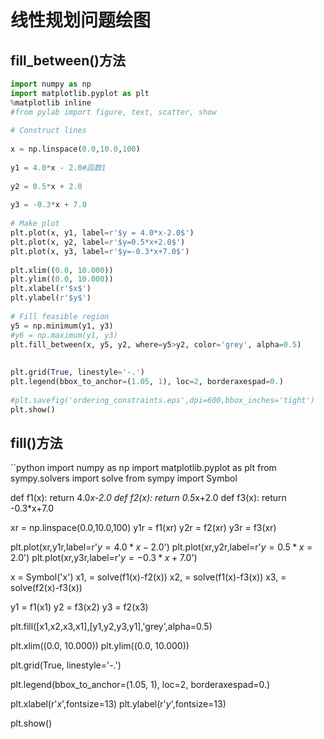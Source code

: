 # 线性规划问题绘图
## fill_between()方法
```python
import numpy as np
import matplotlib.pyplot as plt
%matplotlib inline
#from pylab import figure, text, scatter, show
 
# Construct lines
 
x = np.linspace(0.0,10.0,100)
 
y1 = 4.0*x - 2.0#函数1
 
y2 = 0.5*x + 2.0
 
y3 = -0.3*x + 7.0
 
# Make plot
plt.plot(x, y1, label=r'$y = 4.0*x-2.0$')
plt.plot(x, y2, label=r'$y=0.5*x+2.0$')
plt.plot(x, y3, label=r'$y=-0.3*x+7.0$')
 
plt.xlim((0.0, 10.000))
plt.ylim((0.0, 10.000))
plt.xlabel(r'$x$')
plt.ylabel(r'$y$')
 
# Fill feasible region
y5 = np.minimum(y1, y3)
#y6 = np.maximum(y1, y3)
plt.fill_between(x, y5, y2, where=y5>y2, color='grey', alpha=0.5)
 
 
plt.grid(True, linestyle='-.')
plt.legend(bbox_to_anchor=(1.05, 1), loc=2, borderaxespad=0.)
 
#plt.savefig('ordering_constraints.eps',dpi=600,bbox_inches='tight')
plt.show()
```
## fill()方法
``python
import numpy as np
import matplotlib.pyplot as plt
from sympy.solvers import solve
from sympy import Symbol
 
def f1(x):
    return 4.0*x-2.0
def f2(x):
    return 0.5*x+2.0
def f3(x):
    return -0.3*x+7.0
 
 
xr = np.linspace(0.0,10.0,100)
y1r = f1(xr)
y2r = f2(xr)
y3r = f3(xr)
 
plt.plot(xr,y1r,label=r'$y=4.0*x-2.0$')
plt.plot(xr,y2r,label=r'$y=0.5*x=2.0$')
plt.plot(xr,y3r,label=r'$y=-0.3*x+7.0$')
 
x = Symbol('x')
x1, =  solve(f1(x)-f2(x))
x2, =  solve(f1(x)-f3(x))
x3, =  solve(f2(x)-f3(x))
 
 
y1 = f1(x1)
y2 = f3(x2)
y3 = f2(x3)
 
 
plt.fill([x1,x2,x3,x1],[y1,y2,y3,y1],'grey',alpha=0.5)
 
plt.xlim((0.0, 10.000))
plt.ylim((0.0, 10.000))
 
plt.grid(True, linestyle='-.')
 
plt.legend(bbox_to_anchor=(1.05, 1), loc=2, borderaxespad=0.)
 
plt.xlabel(r'$x$',fontsize=13)
plt.ylabel(r'$y$',fontsize=13)
 
plt.show()
```
